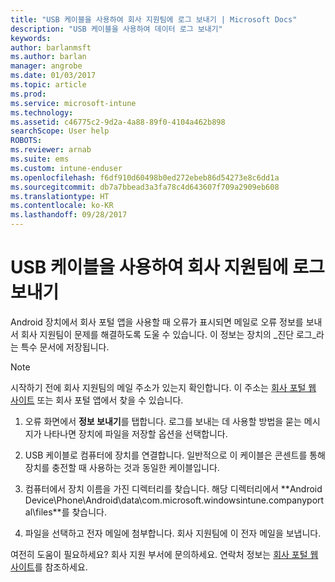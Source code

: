 ```yaml
---
title: "USB 케이블을 사용하여 회사 지원팀에 로그 보내기 | Microsoft Docs"
description: "USB 케이블을 사용하여 데이터 로그 보내기"
keywords: 
author: barlanmsft
ms.author: barlan
manager: angrobe
ms.date: 01/03/2017
ms.topic: article
ms.prod: 
ms.service: microsoft-intune
ms.technology: 
ms.assetid: c46775c2-9d2a-4a88-89f0-4104a462b898
searchScope: User help
ROBOTS: 
ms.reviewer: arnab
ms.suite: ems
ms.custom: intune-enduser
ms.openlocfilehash: f6df910d60498b0ed272ebeb86d54273e8c6dd1a
ms.sourcegitcommit: db7a7bbead3a3fa78c4d643607f709a2909eb608
ms.translationtype: HT
ms.contentlocale: ko-KR
ms.lasthandoff: 09/28/2017
---
```

# <a name="send-logs-to-your-company-support-using-a-usb-cable"></a>USB 케이블을 사용하여 회사 지원팀에 로그 보내기

Android 장치에서 회사 포털 앱을 사용할 때 오류가 표시되면 메일로 오류 정보를 보내서 회사 지원팀이 문제를 해결하도록 도울 수 있습니다. 이 정보는 장치의 _진단 로그_라는 특수 문서에 저장됩니다.

> [!Note]
> 시작하기 전에 회사 지원팀의 메일 주소가 있는지 확인합니다. 이 주소는 [회사 포털 웹 사이트](https://portal.manage.microsoft.com) 또는 회사 포털 앱에서 찾을 수 있습니다.

1.  오류 화면에서 **정보 보내기**를 탭합니다. 로그를 보내는 데 사용할 방법을 묻는 메시지가 나타나면 장치에 파일을 저장할 옵션을 선택합니다.

2.  USB 케이블로 컴퓨터에 장치를 연결합니다. 일반적으로 이 케이블은 콘센트를 통해 장치를 충전할 때 사용하는 것과 동일한 케이블입니다.

3.  컴퓨터에서 장치 이름을 가진 디렉터리를 찾습니다. 해당 디렉터리에서 **Android Device\Phone\Android\data\com.microsoft.windowsintune.companyportal\files\**를 찾습니다.

4.  파일을 선택하고 전자 메일에 첨부합니다. 회사 지원팀에 이 전자 메일을 보냅니다.

여전히 도움이 필요하세요? 회사 지원 부서에 문의하세요. 연락처 정보는 [회사 포털 웹 사이트](https://portal.manage.microsoft.com)를 참조하세요.

